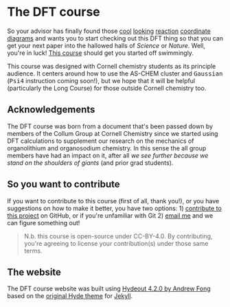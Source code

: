 # The DFT course

So your advisor has finally found those [cool](https://doi.org/10.1039/D0CC06085B) [looking](https://www.science.org/doi/10.1126/science.abg0720) [reaction](https://pubs.acs.org/doi/10.1021/acscatal.1c03797) [coordinate](https://pubs.acs.org/doi/10.1021/jacs.1c02193) [diagrams](https://www.sciencedirect.com/science/article/pii/S1010603021000964) and wants you to start checking out this DFT thing so that you can get your next paper into the hallowed halls of *Science* or *Nature*. Well, you're in luck! [This course](thisisntnathan.github.io/dftCourse) should get you started off swimmingly.  

This course was designed with Cornell chemistry students as its principle audience. It centers around how to use the AS-CHEM cluster and <kbd>Gaussian</kbd> (<kbd>Psi4</kbd> instruction coming soon!), but we hope that it will be helpful (particularly the Long Course) for those outside Cornell chemistry too.

## Acknowledgements

The DFT course was born from a document that's been passed down by members of the Collum Group at Cornell Chemistry since we started using DFT calculations to supplement our research on the mechanics of organolithium and organosodium chemistry. In this sense the all group members have had an impact on it, after all *we see further because we stand on the shoulders of giants* (and prior grad students).  

## So you want to contribute

If you want to contribute to this course (first of all, thank you!), or you have suggestions on how to make it better, you have two options: 1) [contribute to this project](https://www.dataschool.io/how-to-contribute-on-github/) on GitHub, or if you're unfamiliar with Git 2) [email me](mailto:nml64@cornell.edu) and we can figure something out!

>N.b. this course is open-source under CC-BY-4.0. By contributing, you're agreeing to license your contribution(s) under those same terms.

## The website

The DFT course website was built using [Hydeout 4.2.0 by Andrew Fong](https://fongandrew.github.io/hydeout/) based on the [original Hyde theme](http://hyde.getpoole.com/) for [Jekyll](http://jekyllrb.com/).
